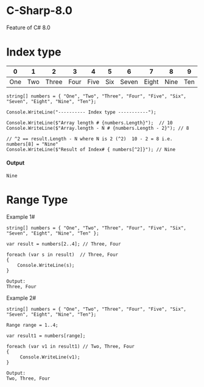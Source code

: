 # C-Sharp-8.0
Feature of C# 8.0

# Index type 

| 0       | 1    | 2       | 3    | 4       | 5    | 6       | 7    | 8       | 9    |
|---------|------|---------|------|---------|------|---------|------|---------|------|
| One     | Two  | Three   |Four  |Five     |Six   |Seven    |Eight |Nine     |Ten   |  


```
string[] numbers = { "One", "Two", "Three", "Four", "Five", "Six", "Seven", "Eight", "Nine", "Ten"};

Console.WriteLine("---------- Index type -----------");

Console.WriteLine($"Array length # {numbers.Length}");  // 10
Console.WriteLine($"Array.length - N # {numbers.Length - 2}"); // 8

// ^2 == result.Length - N where N is 2 (^2)  10 - 2 = 8 i.e. numbers[8] = "Nine"
Console.WriteLine($"Result of Index# { numbers[^2]}"); // Nine
```

#### Output

```
Nine
```

# Range Type

Example 1#

```
string[] numbers = { "One", "Two", "Three", "Four", "Five", "Six", "Seven", "Eight", "Nine", "Ten" };

var result = numbers[2..4]; // Three, Four

foreach (var s in result)  // Three, Four
{
    Console.WriteLine(s);
}
```

```
Output:
Three, Four
```

Example 2#

```
string[] numbers = { "One", "Two", "Three", "Four", "Five", "Six", "Seven", "Eight", "Nine", "Ten"};

Range range = 1..4;

var result1 = numbers[range];

foreach (var v1 in result1) // Two, Three, Four
{
     Console.WriteLine(v1);
}
```

```
Output:
Two, Three, Four
```


